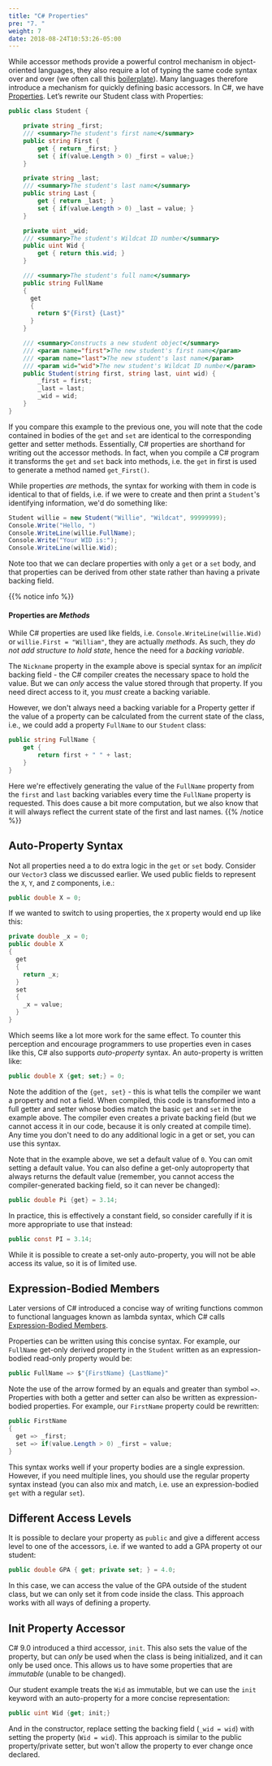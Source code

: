 ```yaml
---
title: "C# Properties"
pre: "7. "
weight: 7
date: 2018-08-24T10:53:26-05:00
---
```


While accessor methods provide a powerful control mechanism in object-oriented languages, they also require a lot of typing the same code syntax over and over (we often call this [boilerplate](https://en.wikipedia.org/wiki/Boilerplate_text)).  Many languages therefore introduce a mechanism for quickly defining basic accessors.  In C#, we have [Properties](https://docs.microsoft.com/en-us/dotnet/csharp/programming-guide/classes-and-structs/properties).  Let’s rewrite our Student class with Properties:

```csharp
public class Student {

    private string _first;
    /// <summary>The student's first name</summary>
    public string First {
        get { return _first; }
        set { if(value.Length > 0) _first = value;}
    }

    private string _last;
    /// <summary>The student's last name</summary>
    public string Last {
        get { return _last; }
        set { if(value.Length > 0) _last = value; }
    }

    private uint _wid;
    /// <summary>The student's Wildcat ID number</summary>
    public uint Wid {
        get { return this.wid; }
    }

    /// <summary>The student's full name</summary>
    public string FullName 
    {
      get 
      {
        return $"{First} {Last}"
      }
    }

    /// <summary>Constructs a new student object</summary>
    /// <param name="first">The new student's first name</param>
    /// <param name="last">The new student's last name</param>
    /// <param wid="wid">The new student's Wildcat ID number</param>
    public Student(string first, string last, uint wid) {
        _first = first;
        _last = last;
        _wid = wid;
    }
}
```

If you compare this example to the previous one, you will note that the code contained in bodies of the `get` and `set` are identical to the corresponding getter and setter methods. Essentially, C# properties are shorthand for writing out the accessor methods.  In fact, when you compile a C# program it transforms the `get` and `set` back into methods, i.e. the `get` in first is used to generate a method named `get_First()`.

While properties _are_ methods, the syntax for working with them in code is identical to that of fields, i.e. if we were to create and then print a `Student`'s identifying information, we'd do something like: 

```csharp
Student willie = new Student("Willie", "Wildcat", 99999999);
Console.Write("Hello, ")
Console.WriteLine(willie.FullName);
Console.Write("Your WID is:");
Console.WriteLine(willie.Wid);
```

Note too that we can declare properties with only a `get` or a `set` body, and that properties can be derived from other state rather than having a private backing field.


{{% notice info %}}
#### Properties are _Methods_

While C# properties are used like fields, i.e. `Console.WriteLine(willie.Wid)` or `willie.First = "William"`, they are actually _methods_.  As such, they _do not add structure to hold state_, hence the need for a _backing variable_.  

The `Nickname` property in the example above is special syntax for an _implicit_ backing field - the C# compiler creates the necessary space to hold the value.  But we can _only_ access the value stored through that property.  If you need direct access to it, you _must_ create a backing variable.

However, we don't always need a backing variable for a Property getter if the value of a property can be calculated from the current state of the class, i.e., we could add a property `FullName` to our `Student` class:

```csharp 
public string FullName {
    get {
        return first + " " + last;
    }
}
```

Here we're effectively generating the value of the `FullName` property from the `first` and `last` backing variables every time the `FullName` property is requested.  This does cause a bit more computation, but we also know that it will always reflect the current state of the first and last names.
{{% /notice %}}

## Auto-Property Syntax
Not all properties need a to do extra logic in the `get` or `set` body.  Consider our `Vector3` class we discussed earlier. We used public fields to represent the `X`, `Y`, and `Z` components, i.e.:

```csharp
public double X = 0;
```

If we wanted to switch to using properties, the `X` property would end up like this:

```csharp
private double _x = 0;
public double X 
{
  get 
  {
    return _x;
  }
  set 
  {
    _x = value;
  }
}
```

Which seems like a lot more work for the same effect. To counter this perception and encourage programmers to use properties even in cases like this, C# also supports _auto-property_ syntax. An auto-property is written like:

```csharp
public double X {get; set;} = 0;
```

Note the addition of the `{get, set}` - this is what tells the compiler we want a property and not a field.  When compiled, this code is transformed into a full getter and setter whose bodies match the basic `get` and `set` in the example above. The compiler even creates a private backing field (but we cannot access it in our code, because it is only created at compile time).  Any time you don't need to do any additional logic in a get or set, you can use this syntax.  

Note that in the example above, we set a default value of `0`.  You can omit setting a default value.  You can also define a get-only autoproperty that always returns the default value (remember, you cannot access the compiler-generated backing field, so it can never be changed):

```csharp
public double Pi {get} = 3.14;
```

In practice, this is effectively a constant field, so consider carefully if it is more appropriate to use that instead:

```csharp
public const PI = 3.14;
```

While it is possible to create a set-only auto-property, you will not be able access its value, so it is of limited use.

## Expression-Bodied Members

Later versions of C# introduced a concise way of writing functions common to functional languages known as lambda syntax, which C# calls [Expression-Bodied Members](https://learn.microsoft.com/en-us/dotnet/csharp/programming-guide/statements-expressions-operators/expression-bodied-members). 

Properties can be written using this concise syntax.  For example, our `FullName` get-only derived property in the `Student` written as an expression-bodied read-only property would be:

```csharp
public FullName => $"{FirstName} {LastName}"
```

Note the use of the arrow formed by an equals and greater than symbol `=>`.  Properties with both a getter and setter can also be written as expression-bodied properties.  For example, our `FirstName` property could be rewritten:

```csharp
public FirstName 
{
  get => _first;
  set => if(value.Length > 0) _first = value;
}
```

This syntax works well if your property bodies are a single expression.  However, if you need multiple lines, you should use the regular property syntax instead (you can also mix and match, i.e. use an expression-bodied `get` with a regular `set`).

## Different Access Levels

It is possible to declare your property as `public` and give a different access level to one of the accessors, i.e. if we wanted to add a GPA property ot our student:

```csharp
public double GPA { get; private set; } = 4.0;
```

In this case, we can access the value of the GPA outside of the student class, but we can only set it from code inside the class. This approach works with all ways of defining a property.

## Init Property Accessor

C# 9.0 introduced a third accessor, `init`.  This also sets the value of the property, but can _only_ be used when the class is being initialized, and it can only be used once. This allows us to have some properties that are _immutable_ (unable to be changed).

Our student example treats the `Wid` as immutable, but we can use the `init` keyword with an auto-property for a more concise representation:

```csharp
public uint Wid {get; init;}
```

And in the constructor, replace setting the backing field (`_wid = wid`) with setting the property (`Wid = wid`). This approach is similar to the public property/private setter, but won't allow the property to ever change once declared.